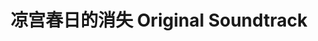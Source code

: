 ---
logo: images/music/凉宫春日的消失OriginalSoundtrack.jpg
title: 凉宫春日的消失 Original Soundtrack
subTitle: 剧场版动画《凉宫春日的消失》的原声集，由Lantis于2010年1月27日发售

category: 音乐

hasResource: true
downloadList:
  - intro: flac+jpg
    size: 331.4MB
    link: 
  - intro: 云盘 提取码:bg2s
    size: 331.4MB
    link: https://pan.baidu.com/s/1E1P6LS64Gs6xHNjJ1UfGVw

downloadContent: |
  剧场版动画《凉宫春日的消失》的原声集，由Lantis于2010年1月27日发售。<br>
  收录曲：<br>
  disc - 1<br>
  1．いつもの風景から始まる物語<br>
  2．SOS団クリスマスパーティ<br>
  3．ドタバタ・タイム<br>
  4．日常の先に待ち受けるもの<br>
  5．朝倉涼子という女性<br>
  6．不安から恐怖へ<br>
  7．裏切られた期待<br>
  8．孤独世界の広がり<br>
  9．環境変化の是非<br>
  10．涼宮ハルヒの手がかり<br>
  11．はやる心と前に出ない足<br>
  12．つながった記憶<br>
  13．SOS団再び<br>
  14．READY?<br>
  15．あの日の記憶を追いかけて<br>
  16．導く女性の語る言葉<br>
  17．未来への足跡<br>
  18．ジムノペディ 第2番<br>
  19．長門有希の心にあるもの<br>
  20．自己意識の確認<br>
  21．歴史の転換点<br>
  22．再び出逢えた団員たち<br>
  23．いつもの風景で終わる物語<br>
  disc - 2<br>
  1．ジムノペディ第1番<br>
  2．ジムノペディ第2番<br>
  3．ジムノペディ第3番<br>
  4．グノシエンヌ第1番<br>
  5．グノシエンヌ第2番<br>
  6．グノシエンヌ第3番<br>
  7．ジュ・トゥ・ヴー<br><br>
  版权属于:VCB-Studio<br>
  文件地址:https://vcb-s.com/archives/11328
---
